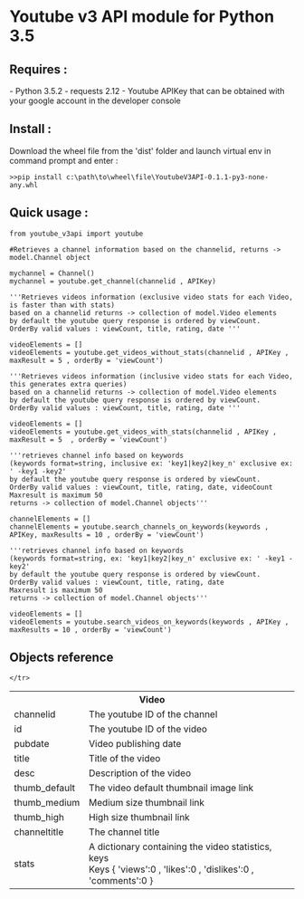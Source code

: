 <h1>Youtube v3 API module for Python 3.5</h1>

<h2>Requires :</h2>
    - Python 3.5.2
    - requests 2.12
    - Youtube APIKey that can be obtained with your google account in the developer console

<h2>Install :</h2>
Download the wheel file from the 'dist' folder and launch virtual env in command prompt and enter :

    >>pip install c:\path\to\wheel\file\YoutubeV3API-0.1.1-py3-none-any.whl


<h2>Quick usage :</h2>
    
    from youtube_v3api import youtube

    #Retrieves a channel information based on the channelid, returns -> model.Channel object
    
    mychannel = Channel()
    mychannel = youtube.get_channel(channelid , APIKey)
    
    '''Retrieves videos information (exclusive video stats for each Video, is faster than with stats) 
    based on a channelid returns -> collection of model.Video elements
    by default the youtube query response is ordered by viewCount.
    OrderBy valid values : viewCount, title, rating, date '''
    
    videoElements = []
    videoElements = youtube.get_videos_without_stats(channelid , APIKey , maxResult = 5 , orderBy = 'viewCount')

    '''Retrieves videos information (inclusive video stats for each Video, this generates extra queries) 
    based on a channelid returns -> collection of model.Video elements
    by default the youtube query response is ordered by viewCount. 
    OrderBy valid values : viewCount, title, rating, date '''
    
    videoElements = []
    videoElements = youtube.get_videos_with_stats(channelid , APIKey ,  maxResult = 5  , orderBy = 'viewCount')

    '''retrieves channel info based on keywords 
    (keywords format=string, inclusive ex: 'key1|key2|key_n' exclusive ex: ' -key1 -key2'
    by default the youtube query response is ordered by viewCount.
    OrderBy valid values : viewCount, title, rating, date, videoCount
    Maxresult is maximum 50
    returns -> collection of model.Channel objects'''
    
    channelElements = []
    channelElements = youtube.search_channels_on_keywords(keywords , APIKey, maxResults = 10 , orderBy = 'viewCount')

    '''retrieves channel info based on keywords 
    (keywords format=string, ex: 'key1|key2|key_n' exclusive ex: ' -key1 -key2'
    by default the youtube query response is ordered by viewCount. 
    OrderBy valid values : viewCount, title, rating, date
    Maxresult is maximum 50
    returns -> collection of model.Channel objects'''
    
    videoElements = []
    videoElements = youtube.search_videos_on_keywords(keywords , APIKey , maxResults = 10 , orderBy = 'viewCount')
    
    
<h2>Objects reference</h2>

<table>
    <tr>
    <th colspan=2>Video</th>
    </tr>
    <tr>
        <td>channelid</td><td>The youtube ID of the channel</td>
    </tr><tr>
        <td>id</td><td>The youtube ID of the video</td>
    </tr><tr>
        <td>pubdate</td><td>Video publishing date</td>
    </tr><tr>
        <td>title</td><td>Title of the video</td>
    </tr><tr>        
        <td>desc</td><td>Description of the video</td>
    </tr><tr>
        <td>thumb_default</td><td>The video default thumbnail image link</td>
    </tr><tr>
        <td>thumb_medium</td><td>Medium size thumbnail link</td>
   </tr><tr>
        <td>thumb_high</td><td>High size thumbnail link</td>
    </tr><tr>
        <td>channeltitle</td><td>The channel title</td>
    </tr><tr>
        <td>stats</td><td>A dictionary containing the video statistics, keys<br>
                           Keys { 'views':0 , 'likes':0 , 'dislikes':0 , 'comments':0 }</td>
                           
    </tr>
    
</table>

